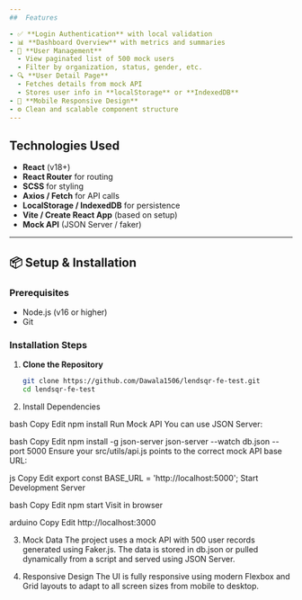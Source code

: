 ```yaml
---
##  Features

- ✅ **Login Authentication** with local validation
- 📊 **Dashboard Overview** with metrics and summaries
- 👥 **User Management**
  - View paginated list of 500 mock users
  - Filter by organization, status, gender, etc.
- 🔍 **User Detail Page**
  - Fetches details from mock API
  - Stores user info in **localStorage** or **IndexedDB**
- 📱 **Mobile Responsive Design**
- ⚙️ Clean and scalable component structure
---
```


## Technologies Used

- **React** (v18+)
- **React Router** for routing
- **SCSS** for styling
- **Axios / Fetch** for API calls
- **LocalStorage / IndexedDB** for persistence
- **Vite / Create React App** (based on setup)
- **Mock API** (JSON Server / faker)

---

## 📦 Setup & Installation

### Prerequisites

- Node.js (v16 or higher)
- Git

### Installation Steps

1. **Clone the Repository**

   ```bash
   git clone https://github.com/Dawala1506/lendsqr-fe-test.git
   cd lendsqr-fe-test

   ```

2. Install Dependencies

bash
Copy
Edit
npm install
Run Mock API
You can use JSON Server:

bash
Copy
Edit
npm install -g json-server
json-server --watch db.json --port 5000
Ensure your src/utils/api.js points to the correct mock API base URL:

js
Copy
Edit
export const BASE_URL = 'http://localhost:5000';
Start Development Server

bash
Copy
Edit
npm start
Visit in browser

arduino
Copy
Edit
http://localhost:3000

3.  Mock Data
    The project uses a mock API with 500 user records generated using Faker.js. The data is stored in db.json or pulled dynamically from a script and served using JSON Server.

4.  Responsive Design
    The UI is fully responsive using modern Flexbox and Grid layouts to adapt to all screen sizes from mobile to desktop.
